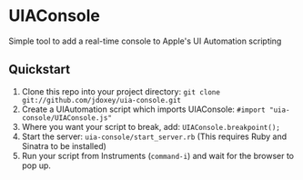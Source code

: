 UIAConsole
===========

Simple tool to add a real-time console to Apple's UI Automation scripting


Quickstart
----------
1. Clone this repo into your project directory: `git clone git://github.com/jdoxey/uia-console.git`
2. Create a UIAutomation script which imports UIAConsole: `#import "uia-console/UIAConsole.js"`
3. Where you want your script to break, add: `UIAConsole.breakpoint();`
4. Start the server: `uia-console/start_server.rb` (This requires Ruby and Sinatra to be installed)
5. Run your script from Instruments (`command-i`) and wait for the browser to pop up.
